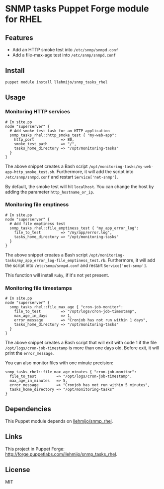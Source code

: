# SNMP tasks Puppet Forge module for RHEL

## Features

* Add an HTTP smoke test into `/etc/snmp/snmpd.conf`
* Add a file-max-age test into `/etc/snmp/snmpd.conf`

## Install

    puppet module install llehmijo/snmp_tasks_rhel

## Usage

### Monitoring HTTP services

    # In site.pp
    node "superserver" {
      # Add smoke test task for an HTTP application
      snmp_tasks_rhel::http_smoke_test { "my-web-app":
        http_port            => 80,
        smoke_test_path      => "/",
        tasks_home_directory => "/opt/monitoring-tasks"
      }
    }

The above snippet creates a Bash script
`/opt/monitoring-tasks/my-web-app-http_smoke_test.sh`.
Furthermore, it will add the script into `/etc/snmp/snmpd.conf` and restart
`Service['net-snmp']`.

By default, the smoke test will hit `localhost`. You can change the host by
adding the parameter `http_hostname_or_ip`.

### Monitoring file emptiness

    # In site.pp
    node "superserver" {
      # Add file emptiness test
      snmp_tasks_rhel::file_emptiness_test { "my_app_error_log":
        file_to_test         => "/my/app/error.log",
        tasks_home_directory => "/opt/monitoring-tasks"
      }
    }

The above snippet creates a Bash script
`/opt/monitoring-tasks/my_app_error_log-file_emptiness_test.rb`.
Furthermore, it will add the script into `/etc/snmp/snmpd.conf` and restart
`Service['net-snmp']`.

This function will install `Ruby`, if it's not yet present.

### Monitoring file timestamps

    # In site.pp
    node "superserver" {
      snmp_tasks_rhel::file_max_age { "cron-job-monitor":
        file_to_test         => "/opt/logs/cron-job-timestamp",
        max_age_in_days      => 1,
        error_message        => "Cronjob has not run within 1 days",
        tasks_home_directory => "/opt/monitoring-tasks"
      }
    }

The above snippet creates a Bash script that will exit with code 1 if the file
`/opt/logs/cron-job-timestamp` is more than one days old. Before exit, it will
print the `error_message`.

You can also monitor files with one minute precision:

    snmp_tasks_rhel::file_max_age_minutes { "cron-job-monitor":
      file_to_test         => "/opt/logs/cron-job-timestamp",
      max_age_in_minutes   => 5,
      error_message        => "Cronjob has not run within 5 minutes",
      tasks_home_directory => "/opt/monitoring-tasks"
    }

## Dependencies

This Puppet module depends on
[llehmijo/snmp_rhel](https://github.com/laurilehmijoki/snmp_rhel).

## Links

This project in Puppet Forge:
<http://forge.puppetlabs.com/llehmijo/snmp_tasks_rhel>.

## License

MIT
